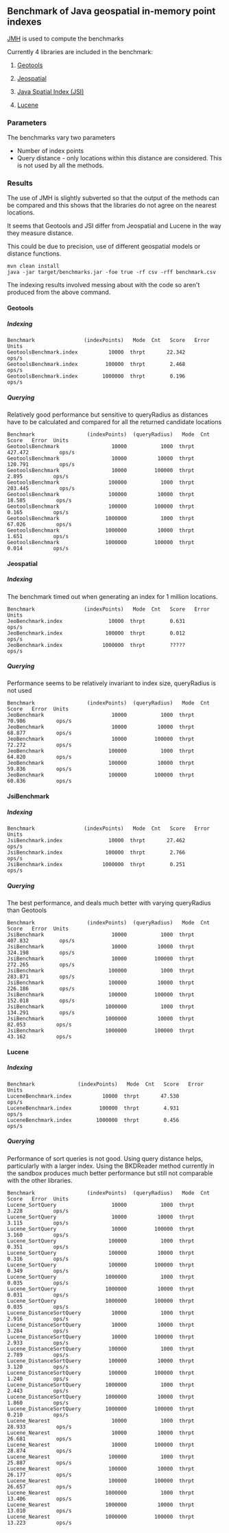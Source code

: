 ## Benchmark of Java geospatial in-memory point indexes

[JMH](http://openjdk.java.net/projects/code-tools/jmh/) is used to compute the benchmarks

Currently 4 libraries are included in the benchmark:

1. [Geotools](https://geotools.org)

2. [Jeospatial](https://jchambers.github.io/jeospatial)

3. [Java Spatial Index (JSI)](https://github.com/aled/jsi)

4. [Lucene](https://lucene.apache.org)

### Parameters

The benchmarks vary two parameters

* Number of index points
* Query distance - only locations within this distance are considered. This is not used by all the methods.

### Results

The use of JMH is slightly subverted so that the output of the methods can be compared and this shows that the libraries do not agree on the nearest locations.

It seems that Geotools and JSI differ from Jeospatial and Lucene in the way they measure distance.

This could be due to precision, use of different geospatial models or distance functions.

```
mvn clean install
java -jar target/benchmarks.jar -foe true -rf csv -rff benchmark.csv
```

The indexing results involved messing about with the code so aren't produced from the above command.

#### Geotools

##### Indexing

```
Benchmark                (indexPoints)   Mode  Cnt   Score   Error  Units
GeotoolsBenchmark.index          10000  thrpt       22.342          ops/s
GeotoolsBenchmark.index         100000  thrpt        2.468          ops/s
GeotoolsBenchmark.index        1000000  thrpt        0.196          ops/s
```

##### Querying

Relatively good performance but sensitive to queryRadius as distances have to be calculated and compared for all the returned candidate locations
```
Benchmark                 (indexPoints)  (queryRadius)   Mode  Cnt    Score   Error  Units
GeotoolsBenchmark                 10000           1000  thrpt       427.472          ops/s
GeotoolsBenchmark                 10000          10000  thrpt       120.791          ops/s
GeotoolsBenchmark                 10000         100000  thrpt         2.895          ops/s
GeotoolsBenchmark                100000           1000  thrpt       203.445          ops/s
GeotoolsBenchmark                100000          10000  thrpt        18.585          ops/s
GeotoolsBenchmark                100000         100000  thrpt         0.165          ops/s
GeotoolsBenchmark               1000000           1000  thrpt        67.026          ops/s
GeotoolsBenchmark               1000000          10000  thrpt         1.651          ops/s
GeotoolsBenchmark               1000000         100000  thrpt         0.014          ops/s
```

#### Jeospatial

##### Indexing

The benchmark timed out when generating an index for 1 million locations.

```
Benchmark                (indexPoints)   Mode  Cnt   Score   Error  Units
JeoBenchmark.index               10000  thrpt        0.631          ops/s
JeoBenchmark.index              100000  thrpt        0.012          ops/s
JeoBenchmark.index             1000000  thrpt        ?????          ops/s
```

##### Querying

Performance seems to be relatively invariant to index size, queryRadius is not used
```
Benchmark                 (indexPoints)  (queryRadius)   Mode  Cnt    Score   Error  Units
JeoBenchmark                      10000           1000  thrpt        70.986          ops/s
JeoBenchmark                      10000          10000  thrpt        68.877          ops/s
JeoBenchmark                      10000         100000  thrpt        72.272          ops/s
JeoBenchmark                     100000           1000  thrpt        64.820          ops/s
JeoBenchmark                     100000          10000  thrpt        59.836          ops/s
JeoBenchmark                     100000         100000  thrpt        60.836          ops/s
```

#### JsiBenchmark

##### Indexing

```
Benchmark                (indexPoints)   Mode  Cnt   Score   Error  Units
JsiBenchmark.index               10000  thrpt       27.462          ops/s
JsiBenchmark.index              100000  thrpt        2.766          ops/s
JsiBenchmark.index             1000000  thrpt        0.251          ops/s
```

##### Querying

The best performance, and deals much better with varying queryRadius than Geotools
```
Benchmark                 (indexPoints)  (queryRadius)   Mode  Cnt    Score   Error  Units
JsiBenchmark                      10000           1000  thrpt       407.832          ops/s
JsiBenchmark                      10000          10000  thrpt       324.198          ops/s
JsiBenchmark                      10000         100000  thrpt       272.265          ops/s
JsiBenchmark                     100000           1000  thrpt       283.871          ops/s
JsiBenchmark                     100000          10000  thrpt       226.186          ops/s
JsiBenchmark                     100000         100000  thrpt       152.018          ops/s
JsiBenchmark                    1000000           1000  thrpt       134.291          ops/s
JsiBenchmark                    1000000          10000  thrpt        82.053          ops/s
JsiBenchmark                    1000000         100000  thrpt        43.162          ops/s
```
#### Lucene

##### Indexing
```
Benchmark              (indexPoints)   Mode  Cnt   Score   Error  Units
LuceneBenchmark.index          10000  thrpt       47.530          ops/s
LuceneBenchmark.index         100000  thrpt        4.931          ops/s
LuceneBenchmark.index        1000000  thrpt        0.456          ops/s
```

##### Querying
Performance of sort queries is not good. Using query distance helps, particularly with a larger index.
Using the BKDReader method currently in the sandbox produces much better performance but still not comparable with the other libraries.
```
Benchmark                 (indexPoints)  (queryRadius)   Mode  Cnt    Score   Error  Units
Lucene_SortQuery                  10000           1000  thrpt         3.228          ops/s
Lucene_SortQuery                  10000          10000  thrpt         3.115          ops/s
Lucene_SortQuery                  10000         100000  thrpt         3.160          ops/s
Lucene_SortQuery                 100000           1000  thrpt         0.351          ops/s
Lucene_SortQuery                 100000          10000  thrpt         0.316          ops/s
Lucene_SortQuery                 100000         100000  thrpt         0.349          ops/s
Lucene_SortQuery                1000000           1000  thrpt         0.035          ops/s
Lucene_SortQuery                1000000          10000  thrpt         0.031          ops/s
Lucene_SortQuery                1000000         100000  thrpt         0.035          ops/s
Lucene_DistanceSortQuery          10000           1000  thrpt         2.916          ops/s
Lucene_DistanceSortQuery          10000          10000  thrpt         3.284          ops/s
Lucene_DistanceSortQuery          10000         100000  thrpt         2.933          ops/s
Lucene_DistanceSortQuery         100000           1000  thrpt         2.789          ops/s
Lucene_DistanceSortQuery         100000          10000  thrpt         3.120          ops/s
Lucene_DistanceSortQuery         100000         100000  thrpt         1.240          ops/s
Lucene_DistanceSortQuery        1000000           1000  thrpt         2.443          ops/s
Lucene_DistanceSortQuery        1000000          10000  thrpt         1.860          ops/s
Lucene_DistanceSortQuery        1000000         100000  thrpt         0.210          ops/s
Lucene_Nearest                    10000           1000  thrpt        28.933          ops/s
Lucene_Nearest                    10000          10000  thrpt        26.681          ops/s
Lucene_Nearest                    10000         100000  thrpt        28.874          ops/s
Lucene_Nearest                   100000           1000  thrpt        25.887          ops/s
Lucene_Nearest                   100000          10000  thrpt        26.177          ops/s
Lucene_Nearest                   100000         100000  thrpt        26.657          ops/s
Lucene_Nearest                  1000000           1000  thrpt        13.406          ops/s
Lucene_Nearest                  1000000          10000  thrpt        13.010          ops/s
Lucene_Nearest                  1000000         100000  thrpt        13.223          ops/s
```
